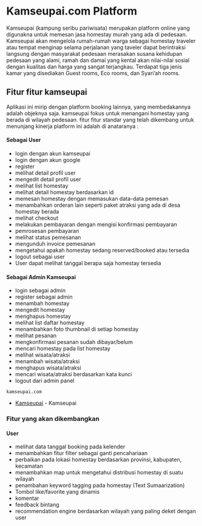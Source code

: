 # Kamseupai.com Platform

Kamseupai (kampung seribu pariwisata) merupakan platform online yang digunakna untuk memesan jasa homestay murah yang ada di pedesaan.
Kamseupai akan mengelola rumah-rumah warga sebagai homestay traveler atau tempat menginap selama perjalanan yang taveler dapat berintraksi
langsung dengan masyarakat pedesaan merasakan susana kehidupan pedesaan yang alami, ramah dan damai yang kental akan nilai-nilai sosial dengan
kualitas dan harga yang sangat terjangkau. Terdapat tiga jenis kamar yang disediakan Guest rooms, Eco rooms, dan Syari’ah rooms.

## Fitur fitur kamseupai

Aplikasi ini mirip dengan platform booking lainnya, yang membedakannya adalah objeknya saja. kamseupai fokus untuk menangani homestay yang
berada di wilayah pedesaan. fitur fitur standar yang telah dikembang untuk menunjang kinerja platform ini adalah di anataranya :

#### Sebagai User

- login dengan akun kamseupai
- login dengan akun google
- register
- melihat detail profil user
- mengedit detail profil user
- melihat list homestay
- melihat detail homestay berdasarkan id
- memesan homestay dengan memasukan data-data pemesan
- menambahkan orderan lain seperti paket atraksi yang ada di desa homestay berada
- melihat checkout
- melakukan pembayaran dengan mengisi konfirmasi pembayaran
- pemrosesan pembayaran
- melihat status pemesanan
- mengunduh invoice pemesanan
- mengetahui apakah homestay sedang reserved/booked atau tersedia
- logout sebagai user
- User dapat melihat tanggal berapa saja homestay tersedia

#### Sebagai Admin Kamseupai

- login sebagai admin
- register sebagai admin
- menambah homestay
- mengedit homestay
- menghapus homestay
- melihat list daftar homestay
- menambahkan foto thumbnail di setiap homestay
- melihat pesanan
- mengkonfirmasi pesanan sudah dibayar/belum
- mencari homestay pada list homestay
- melihat wisata/atraksi
- menambah wisata/atraksi
- menghapus wisata/atraksi
- mencari wisata/atraksi berdasarkan kata kunci
- logout dari admin panel

```
kamseupai.com
```

- [Kamseupai](http://kamseupai.com/) - Kamseupai

### Fitur yang akan dikembangkan

#### User

- melihat data tanggal booking pada kelender
- menambahkan fitur filter sebagai ganti pencahariaan
- perbaikan pada lokasi homestay berdasarkan provinsi, kabupaten, kecamatan
- menambahkan map untuk mengetahui distribusi homestay di suatu wilayah
- penambahan keyword tagging pada homestay (Text Sumaarization)
- Tombol like/favorite yang dinamis
- komentar
- feedback bintang
- recommendation engine berdasarkan wilayah yang paling deket dengan user
